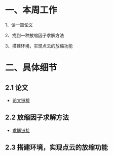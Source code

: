 # 一、本周工作
1、读一篇论文

2、找到一种放缩因子求解方法

3、搭建环境，实现点云的放缩功能


# 二、具体细节
## 2.1 论文
- [论文链接](https://blog.csdn.net/peng_258/article/details/130373356?csdn_share_tail=%7B%22type%22%3A%22blog%22%2C%22rType%22%3A%22article%22%2C%22rId%22%3A%22130373356%22%2C%22source%22%3A%22peng_258%22%7D)

## 2.2 放缩因子求解方法
- [求解链接](https://blog.csdn.net/peng_258/article/details/130456484)

## 2.3 搭建环境，实现点云的放缩功能

